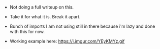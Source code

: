 - Not doing a full writeup on this.

- Take it for what it is. Break it apart.
- Bunch of imports I am not using still in there because i'm lazy and done with this for now.

- Working example here:
https://i.imgur.com/YEyKMYz.gif
